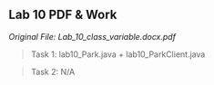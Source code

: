 ## Lab 10 PDF & Work

*Original File: Lab_10_class_variable.docx.pdf*

>Task 1: lab10_Park.java + lab10_ParkClient.java

>Task 2: N/A

